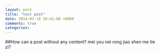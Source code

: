 ```yaml
---
layout: post
title: "test post"
date: 2014-03-18 10:41:00 +0800
comments: true
categories: 
---
```


##How can a post without any content?
mei you nei rong jiao shen me tie zi?
